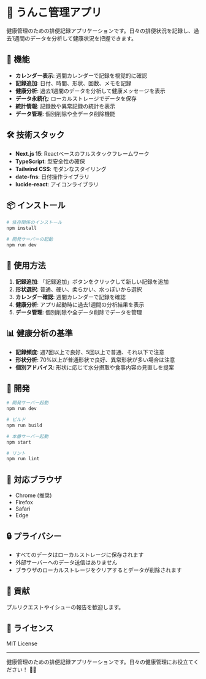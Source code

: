 # 💩 うんこ管理アプリ

健康管理のための排便記録アプリケーションです。日々の排便状況を記録し、過去1週間のデータを分析して健康状況を把握できます。

## 🚀 機能

- **カレンダー表示**: 週間カレンダーで記録を視覚的に確認
- **記録追加**: 日付、時間、形状、回数、メモを記録
- **健康分析**: 過去1週間のデータを分析して健康メッセージを表示
- **データ永続化**: ローカルストレージでデータを保存
- **統計情報**: 記録数や異常記録の統計を表示
- **データ管理**: 個別削除や全データ削除機能

## 🛠️ 技術スタック

- **Next.js 15**: Reactベースのフルスタックフレームワーク
- **TypeScript**: 型安全性の確保
- **Tailwind CSS**: モダンなスタイリング
- **date-fns**: 日付操作ライブラリ
- **lucide-react**: アイコンライブラリ

## 📦 インストール

```bash
# 依存関係のインストール
npm install

# 開発サーバーの起動
npm run dev
```

## 🎯 使用方法

1. **記録追加**: 「記録追加」ボタンをクリックして新しい記録を追加
2. **形状選択**: 普通、硬い、柔らかい、水っぽいから選択
3. **カレンダー確認**: 週間カレンダーで記録を確認
4. **健康分析**: アプリ起動時に過去1週間の分析結果を表示
5. **データ管理**: 個別削除や全データ削除でデータを管理

## 📊 健康分析の基準

- **記録頻度**: 週7回以上で良好、5回以上で普通、それ以下で注意
- **形状分析**: 70%以上が普通形状で良好、異常形状が多い場合は注意
- **個別アドバイス**: 形状に応じて水分摂取や食事内容の見直しを提案

## 🔧 開発

```bash
# 開発サーバー起動
npm run dev

# ビルド
npm run build

# 本番サーバー起動
npm start

# リント
npm run lint
```

## 📱 対応ブラウザ

- Chrome (推奨)
- Firefox
- Safari
- Edge

## 🔒 プライバシー

- すべてのデータはローカルストレージに保存されます
- 外部サーバーへのデータ送信はありません
- ブラウザのローカルストレージをクリアするとデータが削除されます

## 🤝 貢献

プルリクエストやイシューの報告を歓迎します。

## 📄 ライセンス

MIT License

---

健康管理のための排便記録アプリケーションです。日々の健康管理にお役立てください！ 💩✨ 